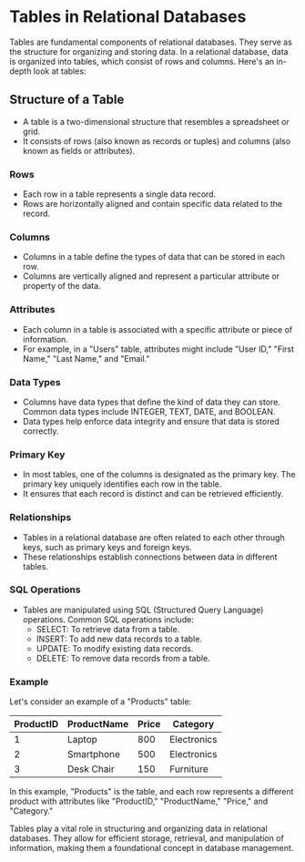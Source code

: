 # Tables in Relational Databases

Tables are fundamental components of relational databases. They serve as the structure for organizing and storing data. In a relational database, data is organized into tables, which consist of rows and columns. Here's an in-depth look at tables:

## Structure of a Table

- A table is a two-dimensional structure that resembles a spreadsheet or grid.
- It consists of rows (also known as records or tuples) and columns (also known as fields or attributes).

### Rows

- Each row in a table represents a single data record.
- Rows are horizontally aligned and contain specific data related to the record.

### Columns

- Columns in a table define the types of data that can be stored in each row.
- Columns are vertically aligned and represent a particular attribute or property of the data.

### Attributes

- Each column in a table is associated with a specific attribute or piece of information.
- For example, in a "Users" table, attributes might include "User ID," "First Name," "Last Name," and "Email."

### Data Types

- Columns have data types that define the kind of data they can store. Common data types include INTEGER, TEXT, DATE, and BOOLEAN.
- Data types help enforce data integrity and ensure that data is stored correctly.

### Primary Key

- In most tables, one of the columns is designated as the primary key. The primary key uniquely identifies each row in the table.
- It ensures that each record is distinct and can be retrieved efficiently.

### Relationships

- Tables in a relational database are often related to each other through keys, such as primary keys and foreign keys.
- These relationships establish connections between data in different tables.

### SQL Operations

- Tables are manipulated using SQL (Structured Query Language) operations. Common SQL operations include:
  - SELECT: To retrieve data from a table.
  - INSERT: To add new data records to a table.
  - UPDATE: To modify existing data records.
  - DELETE: To remove data records from a table.

### Example

Let's consider an example of a "Products" table:

| ProductID | ProductName | Price | Category    |
| --------- | ----------- | ----- | ----------- |
| 1         | Laptop      | 800   | Electronics |
| 2         | Smartphone  | 500   | Electronics |
| 3         | Desk Chair  | 150   | Furniture   |

In this example, "Products" is the table, and each row represents a different product with attributes like "ProductID," "ProductName," "Price," and "Category."

Tables play a vital role in structuring and organizing data in relational databases. They allow for efficient storage, retrieval, and manipulation of information, making them a foundational concept in database management.
